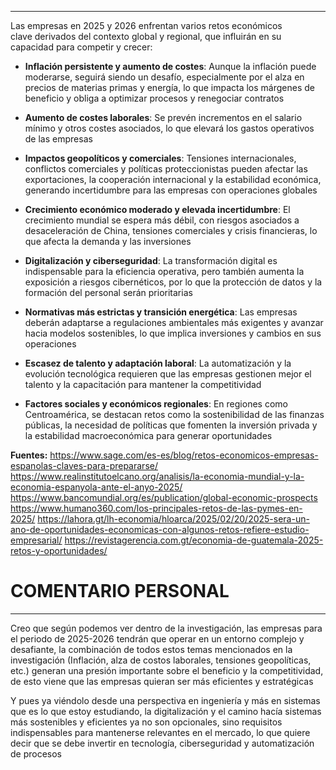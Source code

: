 <hr>

Las empresas en 2025 y 2026 enfrentan varios retos económicos clave derivados del contexto global y regional, que influirán en su capacidad para competir y crecer:

- **Inflación persistente y aumento de costes**: Aunque la inflación puede moderarse, seguirá siendo un desafío, especialmente por el alza en precios de materias primas y energía, lo que impacta los márgenes de beneficio y obliga a optimizar procesos y renegociar contratos

- **Aumento de costes laborales**: Se prevén incrementos en el salario mínimo y otros costes asociados, lo que elevará los gastos operativos de las empresas

- **Impactos geopolíticos y comerciales**: Tensiones internacionales, conflictos comerciales y políticas proteccionistas pueden afectar las exportaciones, la cooperación internacional y la estabilidad económica, generando incertidumbre para las empresas con operaciones globales

- **Crecimiento económico moderado y elevada incertidumbre**: El crecimiento mundial se espera más débil, con riesgos asociados a desaceleración de China, tensiones comerciales y crisis financieras, lo que afecta la demanda y las inversiones

- **Digitalización y ciberseguridad**: La transformación digital es indispensable para la eficiencia operativa, pero también aumenta la exposición a riesgos cibernéticos, por lo que la protección de datos y la formación del personal serán prioritarias

- **Normativas más estrictas y transición energética**: Las empresas deberán adaptarse a regulaciones ambientales más exigentes y avanzar hacia modelos sostenibles, lo que implica inversiones y cambios en sus operaciones

- **Escasez de talento y adaptación laboral**: La automatización y la evolución tecnológica requieren que las empresas gestionen mejor el talento y la capacitación para mantener la competitividad

- **Factores sociales y económicos regionales**: En regiones como Centroamérica, se destacan retos como la sostenibilidad de las finanzas públicas, la necesidad de políticas que fomenten la inversión privada y la estabilidad macroeconómica para generar oportunidades

**Fuentes:**
https://www.sage.com/es-es/blog/retos-economicos-empresas-espanolas-claves-para-prepararse/
https://www.realinstitutoelcano.org/analisis/la-economia-mundial-y-la-economia-espanyola-ante-el-anyo-2025/
https://www.bancomundial.org/es/publication/global-economic-prospects
https://www.humano360.com/los-principales-retos-de-las-pymes-en-2025/
https://lahora.gt/lh-economia/hloarca/2025/02/20/2025-sera-un-ano-de-oportunidades-economicas-con-algunos-retos-refiere-estudio-empresarial/
https://revistagerencia.com.gt/economia-de-guatemala-2025-retos-y-oportunidades/

# COMENTARIO PERSONAL
<hr>

Creo que según podemos ver dentro de la investigación, las empresas para el periodo de 2025-2026 tendrán que operar en un entorno complejo y desafiante, la combinación de todos estos temas mencionados en la investigación (Inflación, alza de costos laborales, tensiones geopolíticas, etc.) generan una presión importante sobre el beneficio y la competitividad, de esto viene que las empresas quieran ser más eficientes y estratégicas

Y pues ya viéndolo desde una perspectiva en ingeniería y más en sistemas que es lo que estoy estudiando, la digitalización y el camino hacía sistemas más sostenibles y eficientes ya no son opcionales, sino requisitos indispensables para mantenerse relevantes en el mercado, lo que quiere decir que se debe invertir en tecnología, ciberseguridad y automatización de procesos